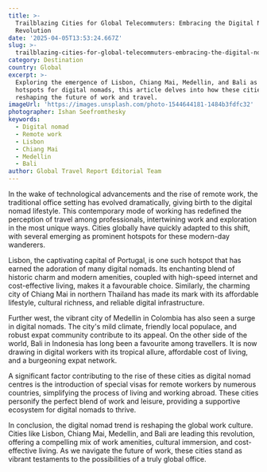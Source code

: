 ```yaml
---
title: >-
  Trailblazing Cities for Global Telecommuters: Embracing the Digital Nomad
  Revolution
date: '2025-04-05T13:53:24.667Z'
slug: >-
  trailblazing-cities-for-global-telecommuters-embracing-the-digital-nomad-revolution
category: Destination
country: Global
excerpt: >-
  Exploring the emergence of Lisbon, Chiang Mai, Medellin, and Bali as leading
  hotspots for digital nomads, this article delves into how these cities are
  reshaping the future of work and travel.
imageUrl: 'https://images.unsplash.com/photo-1544644181-1484b3fdfc32'
photographer: Ishan Seefromthesky
keywords:
  - Digital nomad
  - Remote work
  - Lisbon
  - Chiang Mai
  - Medellin
  - Bali
author: Global Travel Report Editorial Team
---
```

In the wake of technological advancements and the rise of remote work, the traditional office setting has evolved dramatically, giving birth to the digital nomad lifestyle. This contemporary mode of working has redefined the perception of travel among professionals, intertwining work and exploration in the most unique ways. Cities globally have quickly adapted to this shift, with several emerging as prominent hotspots for these modern-day wanderers.

Lisbon, the captivating capital of Portugal, is one such hotspot that has earned the adoration of many digital nomads. Its enchanting blend of historic charm and modern amenities, coupled with high-speed internet and cost-effective living, makes it a favourable choice. Similarly, the charming city of Chiang Mai in northern Thailand has made its mark with its affordable lifestyle, cultural richness, and reliable digital infrastructure.

Further west, the vibrant city of Medellin in Colombia has also seen a surge in digital nomads. The city's mild climate, friendly local populace, and robust expat community contribute to its appeal. On the other side of the world, Bali in Indonesia has long been a favourite among travellers. It is now drawing in digital workers with its tropical allure, affordable cost of living, and a burgeoning expat network.

A significant factor contributing to the rise of these cities as digital nomad centres is the introduction of special visas for remote workers by numerous countries, simplifying the process of living and working abroad. These cities personify the perfect blend of work and leisure, providing a supportive ecosystem for digital nomads to thrive.

In conclusion, the digital nomad trend is reshaping the global work culture. Cities like Lisbon, Chiang Mai, Medellin, and Bali are leading this revolution, offering a compelling mix of work amenities, cultural immersion, and cost-effective living. As we navigate the future of work, these cities stand as vibrant testaments to the possibilities of a truly global office.
